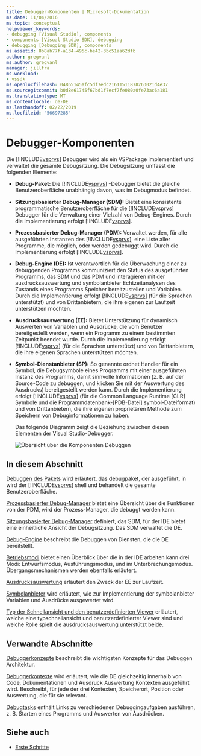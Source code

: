 ```yaml
---
title: Debugger-Komponenten | Microsoft-Dokumentation
ms.date: 11/04/2016
ms.topic: conceptual
helpviewer_keywords:
- debugging [Visual Studio], components
- components [Visual Studio SDK], debugging
- debugging [Debugging SDK], components
ms.assetid: 8b8ab77f-a134-495c-be42-3bc51aa62dfb
author: gregvanl
ms.author: gregvanl
manager: jillfra
ms.workload:
- vssdk
ms.openlocfilehash: 04865145afc5df7edc21611511878263021d4e37
ms.sourcegitcommit: b0d8e61745f67bd1f7ecf7fe080a0fe73ac6a181
ms.translationtype: MT
ms.contentlocale: de-DE
ms.lasthandoff: 02/22/2019
ms.locfileid: "56697285"
---
```

# <a name="debugger-components"></a>Debugger-Komponenten
Die [!INCLUDE[vsprvs](../../code-quality/includes/vsprvs_md.md)] Debugger wird als ein VSPackage implementiert und verwaltet die gesamte Debugsitzung. Die Debugsitzung umfasst die folgenden Elemente:

- **Debug-Paket:** Die [!INCLUDE[vsprvs](../../code-quality/includes/vsprvs_md.md)] -Debugger bietet die gleiche Benutzeroberfläche unabhängig davon, was im Debugmodus befindet.

- **Sitzungsbasierter Debug-Manager (SDM):** Bietet eine konsistente programmatische Benutzeroberfläche für die [!INCLUDE[vsprvs](../../code-quality/includes/vsprvs_md.md)] Debugger für die Verwaltung einer Vielzahl von Debug-Engines. Durch die Implementierung erfolgt [!INCLUDE[vsprvs](../../code-quality/includes/vsprvs_md.md)].

- **Prozessbasierter Debug-Manager (PDM):** Verwaltet werden, für alle ausgeführten Instanzen des [!INCLUDE[vsprvs](../../code-quality/includes/vsprvs_md.md)], eine Liste aller Programme, die möglich, oder werden gedebuggt wird. Durch die Implementierung erfolgt [!INCLUDE[vsprvs](../../code-quality/includes/vsprvs_md.md)].

- **Debug-Engine (DE):** Ist verantwortlich für die Überwachung einer zu debuggenden Programms kommuniziert den Status des ausgeführten Programms, das SDM und das PDM und interagieren mit der ausdrucksauswertung und symbolanbieter Echtzeitanalysen des Zustands eines Programms Speicher bereitzustellen und Variablen. Durch die Implementierung erfolgt [!INCLUDE[vsprvs](../../code-quality/includes/vsprvs_md.md)] (für die Sprachen unterstützt) und von Drittanbietern, die ihre eigenen zur Laufzeit unterstützen möchten.

- **Ausdrucksauswertung (EE):** Bietet Unterstützung für dynamisch Auswerten von Variablen und Ausdrücke, die vom Benutzer bereitgestellt werden, wenn ein Programm zu einem bestimmten Zeitpunkt beendet wurde. Durch die Implementierung erfolgt [!INCLUDE[vsprvs](../../code-quality/includes/vsprvs_md.md)] (für die Sprachen unterstützt) und von Drittanbietern, die ihre eigenen Sprachen unterstützen möchten.

- **Symbol-Dienstanbieter (SP):** So genannte ordnet Handler für ein Symbol, die Debugsymbole eines Programms mit einer ausgeführten Instanz des Programms, damit sinnvolle Informationen (z. B. auf der Source-Code zu debuggen, und klicken Sie mit der Auswertung des Ausdrucks) bereitgestellt werden kann. Durch die Implementierung erfolgt [!INCLUDE[vsprvs](../../code-quality/includes/vsprvs_md.md)] (für die Common Language Runtime [CLR] Symbole und die Programmdatenbank-[PDB-Datei] symbol-Dateiformat) und von Drittanbietern, die ihre eigenen proprietären Methode zum Speichern von Debuginformationen zu haben.

  Das folgende Diagramm zeigt die Beziehung zwischen diesen Elementen der Visual Studio-Debugger.

  ![Übersicht über die Komponenten Debuggen](../../extensibility/debugger/media/dbugcompovrview.gif "DBugCompOvrview")

## <a name="in-this-section"></a>In diesem Abschnitt
 [Debuggen des Pakets](../../extensibility/debugger/debug-package.md) wird erläutert, das debugpaket, der ausgeführt, in wird der [!INCLUDE[vsprvs](../../code-quality/includes/vsprvs_md.md)] shell und behandelt die gesamte Benutzeroberfläche.

 [Prozessbasierter Debug-Manager](../../extensibility/debugger/process-debug-manager.md) bietet eine Übersicht über die Funktionen von der PDM, wird der Prozess-Manager, die debuggt werden kann.

 [Sitzungsbasierter Debug-Manager](../../extensibility/debugger/session-debug-manager.md) definiert, das SDM, für der IDE bietet eine einheitliche Ansicht der Debugsitzung. Das SDM verwaltet die DE.

 [Debug-Engine](../../extensibility/debugger/debug-engine.md) beschreibt die Debuggen von Diensten, die die DE bereitstellt.

 [Betriebsmodi](../../extensibility/debugger/operational-modes.md) bietet einen Überblick über die in der IDE arbeiten kann drei Modi: Entwurfsmodus, Ausführungsmodus, und im Unterbrechungsmodus. Übergangsmechanismen werden ebenfalls erläutert.

 [Ausdrucksauswertung](../../extensibility/debugger/expression-evaluator.md) erläutert den Zweck der EE zur Laufzeit.

 [Symbolanbieter](../../extensibility/debugger/symbol-provider.md) wird erläutert, wie zur Implementierung der symbolanbieter Variablen und Ausdrücke ausgewertet wird.

 [Typ der Schnellansicht und den benutzerdefinierten Viewer](../../extensibility/debugger/type-visualizer-and-custom-viewer.md) erläutert, welche eine typschnellansicht und benutzerdefinierter Viewer sind und welche Rolle spielt die ausdrucksauswertung unterstützt beide.

## <a name="related-sections"></a>Verwandte Abschnitte
 [Debuggerkonzepte](../../extensibility/debugger/debugger-concepts.md) beschreibt die wichtigsten Konzepte für das Debuggen Architektur.

 [Debuggerkontexte](../../extensibility/debugger/debugger-contexts.md) wird erläutert, wie die DE gleichzeitig innerhalb von Code, Dokumentationen und Ausdruck Auswertung Kontexten ausgeführt wird. Beschreibt, für jede der drei Kontexten, Speicherort, Position oder Auswertung, die für sie relevant.

 [Debugtasks](../../extensibility/debugger/debugging-tasks.md) enthält Links zu verschiedenen Debuggingaufgaben ausführen, z. B. Starten eines Programms und Auswerten von Ausdrücken.

## <a name="see-also"></a>Siehe auch
- [Erste Schritte](../../extensibility/debugger/getting-started-with-debugger-extensibility.md)